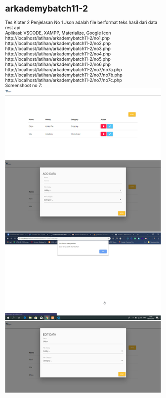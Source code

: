 # arkademybatch11-2
Tes Kloter 2
Penjelasan No 1 Json adalah file berformat teks hasil dari data rest api <br>
Aplikasi: VSCODE, XAMPP, Materialize, Google Icon <br>
http://localhost/latihan/arkademybatch11-2/no1.php
http://localhost/latihan/arkademybatch11-2/no2.php
http://localhost/latihan/arkademybatch11-2/no3.php
http://localhost/latihan/arkademybatch11-2/no4.php
http://localhost/latihan/arkademybatch11-2/no5.php
http://localhost/latihan/arkademybatch11-2/no6.php
http://localhost/latihan/arkademybatch11-2/no7/no7a.php
http://localhost/latihan/arkademybatch11-2/no7/no7b.php
http://localhost/latihan/arkademybatch11-2/no7/no7c.php <br>
Screenshoot no 7:
<img src="https://github.com/brillianodhiya/arkademybatch11-2/blob/master/no7/ss1.png" >
<img src="https://github.com/brillianodhiya/arkademybatch11-2/blob/master/no7/ss2.png" >
<img src="https://github.com/brillianodhiya/arkademybatch11-2/blob/master/no7/ss3.png" >
<img src="https://github.com/brillianodhiya/arkademybatch11-2/blob/master/no7/ss4.png" >
